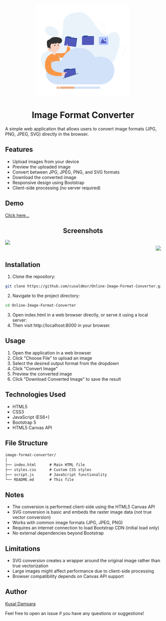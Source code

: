 <div align="center">
<img src="convertor.svg" width = "300">
</div>
<div align="center">
  
# Image Format Converter
</div>
A simple web application that allows users to convert image formats (JPG, PNG, JPEG, SVG) directly in the browser.

## Features

- Upload images from your device
- Preview the uploaded image
- Convert between JPG, JPEG, PNG, and SVG formats
- Download the converted image
- Responsive design using Bootstrap
- Client-side processing (no server required)

## Demo

[Click here...](https://cusaldmzr.github.io/Online-Image-Format-Converter/)


<div align="center">
  
  ## Screenshots
<div align="left">
<img src="https://github.com/user-attachments/assets/db6adf10-053d-44a5-b927-fe0a41b72926" width = "500">
</div>
<div align="right">
<img src="https://github.com/user-attachments/assets/603db76b-5a00-4870-8ffd-87007d8975a3" width = "500">
</div>
</div>



## Installation

1. Clone the repository:
```bash
git clone https://github.com/cusaldmsr/Online-Image-Format-Converter.git
```
2. Navigate to the project directory:
```bash
cd Online-Image-Format-Converter
```
3. Open index.html in a web browser directly, or serve it using a local server:
4. Then visit http://localhost:8000 in your browser.

## Usage
   
1. Open the application in a web browser
2. Click "Choose File" to upload an image
3. Select the desired output format from the dropdown
4. Click "Convert Image"
5. Preview the converted image
6. Click "Download Converted Image" to save the result


## Technologies Used
- HTML5
- CSS3
- JavaScript (ES6+)
- Bootstrap 5
- HTML5 Canvas API

## File Structure
```
image-format-converter/
│
├── index.html      # Main HTML file
├── styles.css      # Custom CSS styles
├── script.js       # JavaScript functionality
└── README.md       # This file
```

## Notes
- The conversion is performed client-side using the HTML5 Canvas API
- SVG conversion is basic and embeds the raster image data (not true vector conversion)
- Works with common image formats (JPG, JPEG, PNG)
- Requires an internet connection to load Bootstrap CDN (initial load only)
- No external dependencies beyond Bootstrap

## Limitations
- SVG conversion creates a wrapper around the original image rather than true vectorization
- Large images might affect performance due to client-side processing
- Browser compatibility depends on Canvas API support

## Author
[Kusal Damsara](https://github.com/cusaldmsr)

Feel free to open an issue if you have any questions or suggestions!
